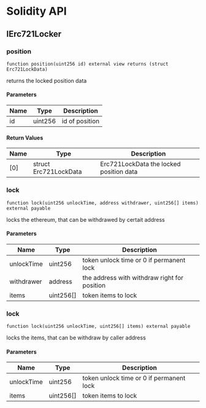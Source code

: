 # Solidity API

## IErc721Locker

### position

```solidity
function position(uint256 id) external view returns (struct Erc721LockData)
```

returns the locked position data

#### Parameters

| Name | Type | Description |
| ---- | ---- | ----------- |
| id | uint256 | id of position |

#### Return Values

| Name | Type | Description |
| ---- | ---- | ----------- |
| [0] | struct Erc721LockData | Erc721LockData the locked position data |

### lock

```solidity
function lock(uint256 unlockTime, address withdrawer, uint256[] items) external payable
```

locks the ethereum, that can be withdrawed by certait address

#### Parameters

| Name | Type | Description |
| ---- | ---- | ----------- |
| unlockTime | uint256 | token unlock time or 0 if permanent lock |
| withdrawer | address | the address with withdraw right for position |
| items | uint256[] | token items to lock |

### lock

```solidity
function lock(uint256 unlockTime, uint256[] items) external payable
```

locks the items, that can be withdraw by caller address

#### Parameters

| Name | Type | Description |
| ---- | ---- | ----------- |
| unlockTime | uint256 | token unlock time or 0 if permanent lock |
| items | uint256[] | token items to lock |

